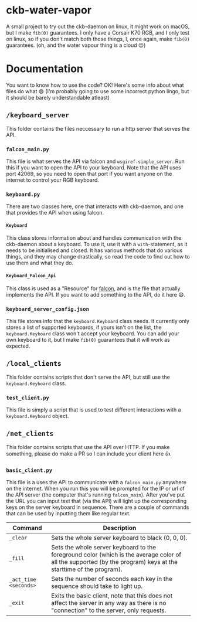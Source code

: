 # ckb-water-vapor
A small project to try out the ckb-daemon on linux, it might work on macOS, but I make `fib(0)` guarantees.
I only have a Corsair K70 RGB, and I only test on linux, so if you don't match both those things, I, once again, make `fib(0)` guarantees.
(oh, and the water vapour thing is a cloud :wink:)

# Documentation
You want to know how to use the code?
OK! Here's some info about what files do what :smile:
(I'm probably going to use some incorrect python lingo, but it should be barely understandable atleast)

## `/keyboard_server`
This folder contains the files neccessary to run a http server that serves the API.

### `falcon_main.py`
This file is what serves the API via falcon and `wsgiref.simple_server`. Run this if you want to open the API to your keyboard. Note that the API uses port 42069, so you need to open that port if you want anyone on the internet to control your RGB keyboard.

### `keyboard.py`
There are two classes here, one that interacts with ckb-daemon, and one that provides the API when using falcon.

#### `Keyboard`
This class stores information about and handles communication with the ckb-daemon about a keyboard. To use it, use it with a `with`-statement, as it needs to be initialised and closed. It has various methods that do various things, and they may change drastically, so read the code to find out how to use them and what they do.


#### `Keyboard_Falcon_Api`
This class is used as a "Resource" for [falcon](https://falconframework.org/), and is the file that actually implements the API. If you want to add something to the API, do it here :smile:.

### `keyboard_server_config.json`
This file stores info that the `keyboard.Keyboard` class needs. It currently only stores a list of supported keyboards, if yours isn't on the list, the `keyboard.Keyboard` class won't accept your keyboard. You can add your own keyboard to it, but I make `fib(0)` guarantees that it will work as expected.

## `/local_clients`
This folder contains scripts that don't serve the API, but still use the `keyboard.Keyboard` class.

### `test_client.py`
This file is simply a script that is used to test different interactions with a `keyboard.Keyboard` object.

## `/net_clients`
This folder contains scripts that use the API over HTTP. If you make something, please do make a PR so I can include your client here :thumbsup:.

### `basic_client.py`
This file is a uses the API to communicate with a `falcon_main.py` anywhere on the internet. When you run this you will be prompted for the IP or url of the API server (the computer that's running `falcon_main`). After you've put the URL you can input text that (via the API) will light up the corresponding keys on the server keyboard in sequence. There are a couple of commands that can be used by inputting them like regular text.

|Command|Description|
|---|---|
|`_clear`|Sets the whole server keyboard to black (0, 0, 0).|
|`_fill`|Sets the whole server keyboard to the foreground color (which is the average color of all the supported (by the program) keys at the starttime of the program).|
|`_act_time <seconds>`|Sets the number of seconds each key in the sequence should take to light up.|
|`_exit`|Exits the basic client, note that this does not affect the server in any way as there is no "connection" to the server, only requests.|
